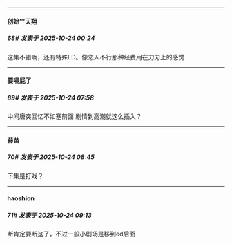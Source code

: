 ﻿
*****

####  创始’’’天翔  
##### 68#       发表于 2025-10-24 00:24

这集不错啊，还有特殊ED。像恋人不行那种经费用在刀刃上的感觉


*****

####  要嗝屁了  
##### 69#       发表于 2025-10-24 07:58

中间唐突回忆不如塞前面 剧情到高潮就这么插入？


*****

####  蒜苗  
##### 70#       发表于 2025-10-24 08:45

下集是打戏？


*****

####  haoshion  
##### 71#       发表于 2025-10-24 09:13

断肯定要断这了，不过一般小剧场是移到ed后面

